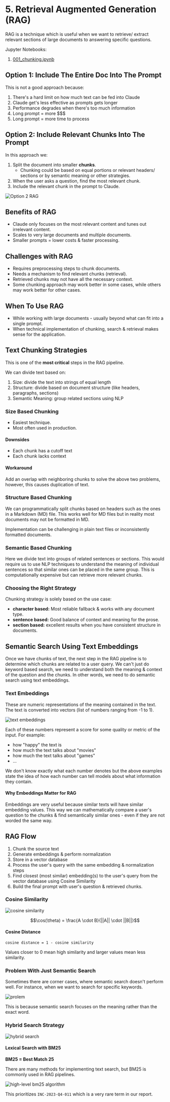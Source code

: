 # 5. Retrieval Augmented Generation (RAG)

RAG is a technique which is useful when we want to retrieve/ extract relevant sections of large documents to answering specific questions. 

Jupyter Notebooks:
1. [001_chunking.ipynb](./notebooks/5-rag/001_chunking.ipynb)

## Option 1: Include The Entire Doc Into The Prompt 

This is not a good approach because:
1. There's a hard limit on how much text can be fed into Claude 
2. Claude get's less effective as prompts gets longer
3. Performance degrades when there's too much information
4. Long prompt = more $$$
5. Long prompt = more time to process

## Option 2: Include Relevant Chunks Into The Prompt

In this approach we:
1. Split the document into smaller **chunks**.
   - Chunking could be based on equal portions or relevant headers/ sections or by semantic meaning or other strategies.
2. When the user asks a question, find the most relevant chunk.
3. Include the relevant chunk in the prompt to Claude.

![Option 2 RAG](https://everpath-course-content.s3-accelerate.amazonaws.com/instructor%2Fa46l9irobhg0f5webscixp0bs%2Fpublic%2F1748559475%2F09_-_001_-_Introducing_Retrieval_Augmented_Generation_09.1748559475445.png)

## Benefits of RAG

- Claude only focuses on the most relevant content and tunes out irrelevant content.
- Scales to very large documents and multiple documents.
- Smaller prompts = lower costs & faster processing.

## Challenges with RAG

- Requires preprocessing steps to chunk documents.
- Needs a mechanism to find relevant chunks (retrieval).
- Retrieved chunks may not have all the necessary context.
- Some chunking approach may work better in some cases, while others may work better for other cases. 

## When To Use RAG

- While working with large documents - usually beyond what can fit into a single prompt.
- When technical implementation of chunking, search & retrieval makes sense for the application.

## Text Chunking Strategies

This is one of the **most critical** steps in the RAG pipeline. 

We can divide text based on:
1. Size: divide the text into strings of equal length 
2. Structure: divide based on document structure (like headers, paragraphs, sections) 
3. Semantic Meaning: group related sections using NLP

### Size Based Chunking

- Easiest technique. 
- Most often used in production.

#### Downsides

- Each chunk has a cutoff text
- Each chunk lacks context

#### Workaround

Add an overlap with neighboring chunks to solve the above two problems, however, this causes duplication of text.

### Structure Based Chunking

We can programmatically split chunks based on headers such as the ones in a Markdown (MD) file. This works well for MD files but in reality most documents may not be formatted in MD.

Implementation can be challenging in plain text files or inconsistently formatted documents.

### Semantic Based Chunking

Here we divide text into groups of related sentences or sections. This would require us to use NLP techniques to understand the meaning of individual sentences so that similar ones can be placed in the same group. This is computationally expensive but can retrieve more relevant chunks.

### Choosing the Right Strategy

Chunking strategy is solely based on the use case:

- **character based:** Most reliable fallback & works with any document type.
- **sentence based:** Good balance of context and meaning for the prose.
- **section based:** excellent results when you have consistent structure in documents.

## Semantic Search Using Text Embeddings

Once we have chunks of text, the next step in the RAG pipeline is to determine which chunks are related to a user query. We can't just do keyword based search, we need to understand both the meaning & context of the question and the chunks. In other words, we need to do semantic search using text embeddings.

### Text Embeddings

These are numeric representations of the meaning contained in the text. The text is converted into vectors (list of numbers ranging from -1 to 1). 

![text embeddings](https://everpath-course-content.s3-accelerate.amazonaws.com/instructor%2Fa46l9irobhg0f5webscixp0bs%2Fpublic%2F1748559465%2F09_-_003_-_Text_Embeddings_05.1748559464827.png)

Each of these numbers represent a score for some quality or metric of the input. For example: 
- how "happy" the text is
- how much the text talks about "movies"
- how much the text talks about "games"
- ...

We don't know exactly what each number denotes but the above examples state the idea of how each number can tell models about what information they contain.

#### Why Embeddings Matter for RAG

Embeddings are very useful because similar texts will have similar embedding values. This way we can mathematically compare a user's question to the chunks & find semantically similar ones - even if they are not worded the same way.

## RAG Flow

1. Chunk the source text
2. Generate embeddings & perform normalization
3. Store in a vector database
4. Process the user's query with the same embedding & normalization steps
5. Find closest (most similar) embedding(s) to the user's query from the vector database using Cosine Similarity
6. Build the final prompt with user's question & retrieved chunks.

### Cosine Similarity

![cosine similarity](https://everpath-course-content.s3-accelerate.amazonaws.com/instructor%2Fa46l9irobhg0f5webscixp0bs%2Fpublic%2F1748559479%2F09_-_004_-_The_Full_RAG_Flow_14.1748559479684.png)

```math
\cos(\theta) = \frac{A \cdot B}{||A|| \cdot ||B||}
``` 

#### Cosine Distance

```
cosine distance = 1 - cosine similarity
```

Values closer to 0 mean high similarity and larger values mean less similarity.

### Problem With Just Semantic Search

Sometimes there are corner cases, where semantic search doesn't perform well. For instance, when we want to search for specific keywords.

![prolem](https://everpath-course-content.s3-accelerate.amazonaws.com/instructor%2Fa46l9irobhg0f5webscixp0bs%2Fpublic%2F1748559532%2F09_-_006_-_BM25_Lexical_Search_04.1748559532637.png)

This is because semantic search focuses on the meaning rather than the exact word.

### Hybrid Search Strategy

![hybrid search](https://everpath-course-content.s3-accelerate.amazonaws.com/instructor%2Fa46l9irobhg0f5webscixp0bs%2Fpublic%2F1748559533%2F09_-_006_-_BM25_Lexical_Search_05.1748559533271.png)

#### Lexical Search with BM25

**BM25 = Best Match 25**

There are many methods for implementing text search, but BM25 is commonly used in RAG pipelines.

![high-level bm25 algorithm](https://everpath-course-content.s3-accelerate.amazonaws.com/instructor%2Fa46l9irobhg0f5webscixp0bs%2Fpublic%2F1748559533%2F09_-_006_-_BM25_Lexical_Search_07.1748559533735.png)

This prioritizes `INC-2023-Q4-011` which is a very rare term in our report.